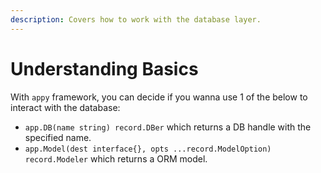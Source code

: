```yaml
---
description: Covers how to work with the database layer.
---
```


# Understanding Basics

With `appy` framework, you can decide if you wanna use 1 of the below to interact with the database:

* `app.DB(name string) record.DBer` which returns a DB handle with the specified name. 
* `app.Model(dest interface{}, opts ...record.ModelOption) record.Modeler` which returns a ORM model.



